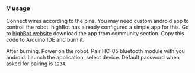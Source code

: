 ### :bulb: usage

Connect wires according to the pins.
You may need custom android app to controll the robot. highBot has already configured a simple app for this. 
Go to [highBot website](http://highbot.in) download the app from community section.
Copy this code to Arduino IDE and burn it.

After burning. Power on the robot. Pair HC-05 bluetooth module with you android. Launch the application, select device. 
Default password when asked for pairing is `1234`.
